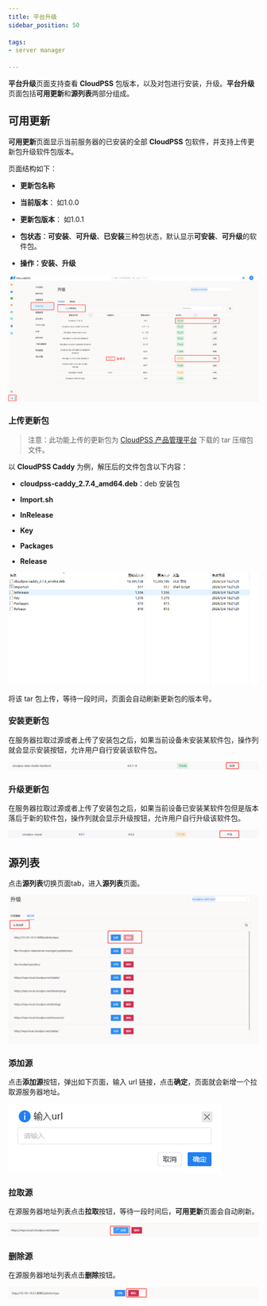 ```yaml
---
title: 平台升级
sidebar_position: 50

tags: 
- server manager

---
```


**平台升级**页面支持查看 **CloudPSS** 包版本，以及对包进行安装，升级。**平台升级**页面包括**可用更新**和**源列表**两部分组成。

## 可用更新

**可用更新**页面显示当前服务器的已安装的全部 **CloudPSS** 包软件，并支持上传更新包升级软件包版本。

页面结构如下：

+ **更新包名称**

+ **当前版本**： 如1.0.0

+ **更新包版本**： 如1.0.1

+ **包状态**：**可安装**、**可升级**、**已安装**三种包状态，默认显示**可安装**、**可升级**的软件包。
  
+ **操作：安装、升级**


![平台升级](./平台升级.png "平台升级")

### 上传更新包

> 注意：此功能上传的更新包为 [CloudPSS 产品管理平台](https://admin.local.cloudpss.net/) 下载的 tar 压缩包文件。

以 **CloudPSS Caddy** 为例，解压后的文件包含以下内容：

+ **cloudpss-caddy_2.7.4_amd64.deb**：deb 安装包

+ **Import.sh**

+ **InRelease**

+ **Key**

+ **Packages**

+ **Release**

![tar压缩包文件](./压缩包.png "tar压缩包文件")

将该 tar 包上传，等待一段时间，页面会自动刷新更新包的版本号。

### 安装更新包

在服务器拉取过源或者上传了安装包之后，如果当前设备未安装某软件包，操作列就会显示安装按钮，允许用户自行安装该软件包。

![安装更新包](./安装包.png "安装更新包")


### 升级更新包

在服务器拉取过源或者上传了安装包之后，如果当前设备已安装某软件包但是版本落后于新的软件包，操作列就会显示升级按钮，允许用户自行升级该软件包。

![升级更新包](./升级包.png "升级更新包")

## 源列表

点击**源列表**切换页面tab，进入**源列表**页面。

![源列表](./源列表.png "源列表")

### 添加源

点击**添加源**按钮，弹出如下页面，输入 url 链接，点击**确定**，页面就会新增一个拉取源服务器地址。

![添加源](./添加源.png "添加源")


### 拉取源

在源服务器地址列表点击**拉取**按钮，等待一段时间后，**可用更新**页面会自动刷新。

![拉取源](./拉取源.png "拉取源")


### 删除源

在源服务器地址列表点击**删除**按钮。

![删除源](./删除源.png "删除源")